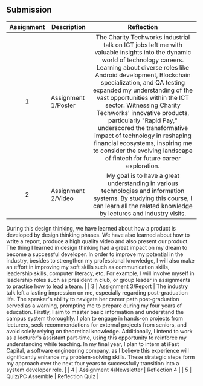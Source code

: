 ## Submission
| Assignment | Description  | Reflection |
| :-----: |  ------ | :-----: | 
| 1 | Assignment 1/Poster | The Charity Techworks industrial talk on ICT jobs left me with valuable insights into the dynamic world of technology careers. Learning about diverse roles like Android development, Blockchain specialization, and QA testing expanded my understanding of the vast opportunities within the ICT sector. Witnessing Charity Techworks' innovative products, particularly "Rapid Pay," underscored the transformative impact of technology in reshaping financial ecosystems, inspiring me to consider the evolving landscape of fintech for future career exploration.| 
| 2 | Assignment 2/Video | My goal is to have a great understanding in various technologies and information systems. By studying this course, I can learn all the related knowledge by lectures and industry visits.
During this design thinking, we have learned about how a product is developed by design thinking phases. We have also learned about how to write a report, produce a high quality video and also present our product. The thing I learned in design thinking had a great impact on my dream to become a successful developer.
In order to improve my potential in the industry, besides to strengthen my professional knowledge, I will also make an effort in improving my soft skills such as communication skills, leadership skills, computer literacy, etc. For example, I will involve myself in leadership roles such as president in club, or group leader in assignments to practise how to lead a team.
 | 
| 3 | Assignment 3/Report | The industry talk left a lasting impression on me, especially regarding post-graduation life. The speaker's ability to navigate her career path post-graduation served as a warning, prompting me to prepare during my four years of education. Firstly, I aim to master basic information and understand the campus system thoroughly. I plan to engage in hands-on projects from lecturers, seek recommendations for external projects from seniors, and avoid solely relying on theoretical knowledge. Additionally, I intend to work as a lecturer's assistant part-time, using this opportunity to reinforce my understanding while teaching. In my final year, I plan to intern at iFast Capital, a software engineering company, as I believe this experience will significantly enhance my problem-solving skills. These strategic steps form my approach over the next four years to successfully transition into a system developer role. | 
| 4 | Assignment 4/Newsletter | Reflection 4 |
| 5 | Quiz/PC Assemble | Reflection Quiz |
